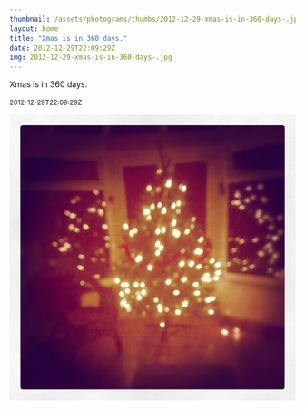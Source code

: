 ```yaml
---
thumbnail: /assets/photograms/thumbs/2012-12-29-xmas-is-in-360-days-.jpg
layout: home
title: "Xmas is in 360 days."
date: 2012-12-29T22:09:29Z
img: 2012-12-29-xmas-is-in-360-days-.jpg
---
```


Xmas is in 360 days.

<small>2012-12-29T22:09:29Z</small>

![Xmas is in 360 days.](2012-12-29-xmas-is-in-360-days-.jpg)

